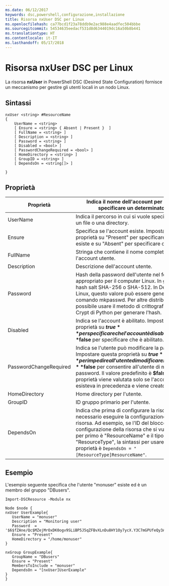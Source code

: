 ```yaml
---
ms.date: 06/12/2017
keywords: dsc,powershell,configurazione,installazione
title: Risorsa nxUser DSC per Linux
ms.openlocfilehash: ca77bcd1f23a78ddb9e2ac988e4aadfec504bbbe
ms.sourcegitcommit: 54534635eedacf531d8d6344019dc16a50b8b441
ms.translationtype: HT
ms.contentlocale: it-IT
ms.lasthandoff: 05/17/2018
---
```

# <a name="dsc-for-linux-nxuser-resource"></a>Risorsa nxUser DSC per Linux

La risorsa **nxUser** in PowerShell DSC (Desired State Configuration) fornisce un meccanismo per gestire gli utenti locali in un nodo Linux.

## <a name="syntax"></a>Sintassi

```
nxUser <string> #ResourceName
{
    UserName = <string>
    [ Ensure = <string> { Absent | Present }  ]
    [ FullName = <string> ]
    [ Description = <string> ]
    [ Password = <string> ]
    [ Disabled = <bool> ]
    [ PasswordChangeRequired = <bool> ]
    [ HomeDirectory = <string> ]
    [ GroupID = <string> ]
    [ DependsOn = <string[]> ]

}
```

## <a name="properties"></a>Proprietà

|  Proprietà |  Indica il nome dell'account per cui si vuole specificare un determinato stato. |
|---|---|
| UserName| Indica il percorso in cui si vuole specificare lo stato di un file o una directory.|
| Ensure| Specifica se l'account esiste. Impostare questa proprietà su "Present" per specificare che l'account esiste e su "Absent" per specificare che non esiste.|
| FullName| Stringa che contiene il nome completo da usare per l'account utente.|
| Description| Descrizione dell'account utente.|
| Password| Hash della password dell'utente nel formato appropriato per il computer Linux. In genere, è un hash salt SHA-256 o SHA-512. In Debian e Ubuntu Linux, questo valore può essere generato con il comando mkpasswd. Per altre distribuzioni Linux, è possibile usare il metodo di crittografia della libreria Crypt di Python per generare l'hash.|
| Disabled| Indica se l'account è abilitato. Impostare questa proprietà su **$true** per specificare che l'account è disabilitato e su **$false** per specificare che è abilitato.|
| PasswordChangeRequired| Indica se l'utente può modificare la password. Impostare questa proprietà su **$true** per impedire all'utente di modificare la password e su **$false** per consentire all'utente di modificare la password. Il valore predefinito è **$false**. Questa proprietà viene valutata solo se l'account utente non esisteva in precedenza e viene creato ora.|
| HomeDirectory| Home directory per l'utente.|
| GroupID| ID gruppo primario per l'utente.|
| DependsOn | Indica che prima di configurare la risorsa è necessario eseguire la configurazione di un'altra risorsa. Ad esempio, se l'ID del blocco script di configurazione della risorsa che si vuole eseguire per primo è "ResourceName" e il tipo è "ResourceType", la sintassi per usare questa proprietà è `DependsOn = "[ResourceType]ResourceName"`.|

## <a name="example"></a>Esempio

L'esempio seguente specifica che l'utente "monuser" esiste ed è un membro del gruppo "DBusers".

```
Import-DSCResource -Module nx

Node $node {
nxUser UserExample{
   UserName = "monuser"
   Description = "Monitoring user"
   Password  =    '$6$fZAne/Qc$MZejMrOxDK0ogv9SLiBP5J5qZFBvXLnDu8HY1Oy7ycX.Y3C7mGPUfeQy3A82ev3zIabhDQnj2ayeuGn02CqE/0'
   Ensure = "Present"
   HomeDirectory = "/home/monuser"
}

nxGroup GroupExample{
   GroupName = "DBusers"
   Ensure = "Present"
   MembersToInclude = "monuser"
   DependsOn = "[nxUser]UserExample"
}
}
```